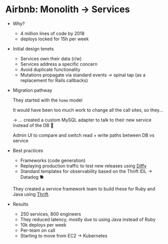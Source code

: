 # Airbnb: Monolith → Services

- Why?
    - 4 million lines of code by 2018
    - deploys locked for 15h per week
- Initial design tenets
    - Services own their data (r/w)
    - Services address a specific concern
    - Avoid duplicate functionality
    - Mutations propagate via standard events → spinal tap
    (as a replacement for Rails callbacks)
- Migration pathway

    They started with the `home` model

    It would have been too much work to change all the call sites, so they...

    → ... created a custom MySQL adapter to talk to their new service instead of the DB 🤯

    Admin UI to compare and switch read + write paths between DB vs service

- Best practices
    - Frameworks (code generation)
    - Replaying production traffic to test new releases using [Diffy](https://github.com/twitter/diffy)
    - Standard templates for observability based on the Thrift IDL → Datadog 🐕

    They created a service framework team to build these for Ruby and Java using [Thrift](https://thrift.apache.org/docs/idl).

- Results
    - 250 services, 800 engineers
    - They reduced latency, mostly due to using Java instead of Ruby
    - 10k deploys per week
    - Per-team on call
    - Starting to move from EC2 → Kubernetes